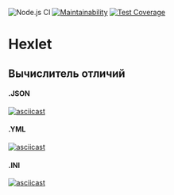 ![Node.js CI](https://github.com/gorushkin/frontend-project-lvl2/workflows/Node.js%20CI/badge.svg?event=push)
[![Maintainability](https://api.codeclimate.com/v1/badges/0b10a67f583b6b1b6da8/maintainability)](https://codeclimate.com/github/gorushkin/frontend-project-lvl2/maintainability)
[![Test Coverage](https://api.codeclimate.com/v1/badges/0b10a67f583b6b1b6da8/test_coverage)](https://codeclimate.com/github/gorushkin/frontend-project-lvl2/test_coverage)
# Hexlet 
## Вычислитель отличий


#### .JSON
[![asciicast](https://asciinema.org/a/SZWgPaEqQRqkagFhvNJiuNWnj.svg)](https://asciinema.org/a/SZWgPaEqQRqkagFhvNJiuNWnj)

#### .YML
[![asciicast](https://asciinema.org/a/FHHOXl47oIuRSrXcSAtNNN5fU.svg)](https://asciinema.org/a/FHHOXl47oIuRSrXcSAtNNN5fU)

#### .INI
[![asciicast](https://asciinema.org/a/1YTqfwHHf2TcBka8xUfRz6EgN.svg)](https://asciinema.org/a/1YTqfwHHf2TcBka8xUfRz6EgN)